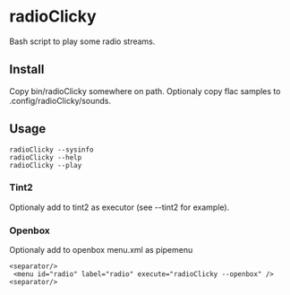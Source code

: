 # radioClicky

Bash script to play some radio streams.

## Install

Copy bin/radioClicky somewhere on path. Optionaly copy flac samples to .config/radioClicky/sounds.

## Usage

    radioClicky --sysinfo
    radioClicky --help
    radioClicky --play

### Tint2 

Optionaly add to tint2 as executor (see --tint2 for example).  

### Openbox

Optionaly add to openbox menu.xml as pipemenu

    <separator/>
     <menu id="radio" label="radio" execute="radioClicky --openbox" />
    <separator/>
